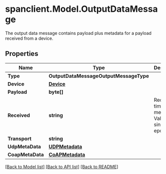 # spanclient.Model.OutputDataMessage
The output data message contains payload plus metadata for a payload received from a device.
## Properties

Name | Type | Description | Notes
------------ | ------------- | ------------- | -------------
**Type** | **OutputDataMessageOutputMessageType** |  | [optional] 
**Device** | [**Device**](Device.md) |  | [optional] 
**Payload** | **byte[]** |  | [optional] 
**Received** | **string** | Received time for message. Value is ms since epoch. | [optional] 
**Transport** | **string** |  | [optional] 
**UdpMetaData** | [**UDPMetadata**](UDPMetadata.md) |  | [optional] 
**CoapMetaData** | [**CoAPMetadata**](CoAPMetadata.md) |  | [optional] 

[[Back to Model list]](../README.md#documentation-for-models) [[Back to API list]](../README.md#documentation-for-api-endpoints) [[Back to README]](../README.md)

